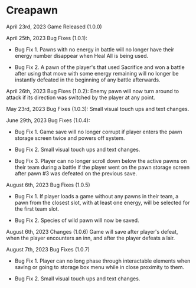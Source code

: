 # Creapawn
April 23rd, 2023 Game Released (1.0.0)

April 25th, 2023 Bug Fixes (1.0.1):

 - Bug Fix 1. Pawns with no energy in battle will no longer have their energy number disappear when Heal All is being used.

 - Bug Fix 2. A pawn of the player's that used Sacrifice and won a battle after using that move with some energy remaining will no longer be instantly defeated in the beginning of any battle afterwards.

April 26th, 2023 Bug Fixes (1.0.2): Enemy pawn will now turn around to attack if its direction was switched by the player at any point.

May 23rd, 2023 Bug Fixes (1.0.3): Small visual touch ups and text changes.

June 29th, 2023 Bug Fixes (1.0.4):

 - Bug Fix 1. Game save will no longer corrupt if player enters the pawn storage screen twice and powers off system.
   
 - Bug Fix 2. Small visual touch ups and text changes.

 - Bug Fix 3. Player can no longer scroll down below the active pawns on their team during a battle if the player went on the pawn storage screen after pawn #3 was defeated on the previous save.

August 6th, 2023 Bug Fixes (1.0.5)

 - Bug Fix 1. If player loads a game without any pawns in their team, a pawn from the closest slot, with at least one energy, will be selected for the first team slot.

 - Bug Fix 2. Species of wild pawn will now be saved.

August 6th, 2023 Changes (1.0.6) Game will save after player's defeat, when the player encounters an inn, and after the player defeats a lair.

August 7th, 2023 Bug Fixes (1.0.7) 

 - Bug Fix 1. Player can no long phase through interactable elements when saving or going to storage box menu while in close proximity to them.

 - Bug Fix 2. Small visual touch ups and text changes.
